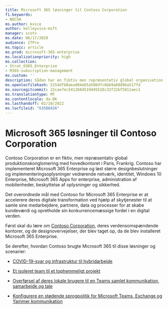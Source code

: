 ```yaml
---
title: Microsoft 365 løsninger til Contoso Corporation
f1.keywords:
- NOCSH
ms.author: kvice
author: kelleyvice-msft
manager: scotv
ms.date: 06/17/2020
audience: ITPro
ms.topic: article
ms.prod: microsoft-365-enterprise
ms.localizationpriority: high
ms.collection:
- Strat_O365_Enterprise
- M365-subscription-management
ms.custom: ''
description: Sådan har en fiktiv men repræsentativ global organisation installeret Microsoft 365 løsninger.
ms.openlocfilehash: 5154dfb0aead04eb5a580dfc6bb9a60d96a517fd
ms.sourcegitcommit: 22cae7ec541268d519d45518c32f22bf5811aec1
ms.translationtype: MT
ms.contentlocale: da-DK
ms.lasthandoff: 02/10/2022
ms.locfileid: "63588426"
---
```

# <a name="microsoft-365-solutions-for-the-contoso-corporation"></a>Microsoft 365 løsninger til Contoso Corporation

Contoso Corporation er en fiktiv, men repræsentativ global produktionskonglomering med hovedkontoret i Paris, Frankrig. Contoso har implementeret Microsoft 365 Enterprise og løst større designbeslutninger og implementeringsoplysninger vedrørende netværk, identitet, Windows 10 Enterprise, Microsoft 365 Apps for enterprise, administration af mobilenheder, beskyttelse af oplysninger og sikkerhed. 

Det overordnede mål med Contoso for Microsoft 365 Enterprise er at accelerere deres digitale transformation ved hjælp af skytjenester til at samle sine medarbejdere, partnere, data og processer for at skabe kundeværdi og opretholde sin konkurrencemæssige fordel i en digital verden.

Først skal du lære om [Contoso Corporation](../enterprise/contoso-overview.md), deres verdensomspændende kontorer, og de designovervejelser, der blev taget op, da de blev installeret Microsoft 365 Enterprise.

Se derefter, hvordan Contoso brugte Microsoft 365 til disse løsninger og scenarier:

- [COVID-19-svar og infrastruktur til hybridarbejde](contoso-remote-onsite-work.md)

- [Et isoleret team til et tophemmeligt projekt](contoso-team-for-top-secret-project.md)

- [Overførsel af deres lokale brugere til en Teams samlet kommunikation, samarbejde og tale](/MicrosoftTeams/voice-case-study-overview)

- [Konfigurere en stødende sprogpolitik for Microsoft Teams, Exchange og Yammer kommunikation](../compliance/communication-compliance-case-study.md)